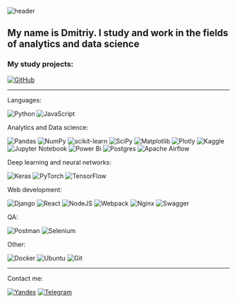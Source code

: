 ![header](https://capsule-render.vercel.app/api?type=waving&color=gradient&height=256&section=header&text=Hello%20World!&fontSize=75&animation=fadeIn&fontAlignY=38&desc=Welcome%20to%20my%20GitHub%20profile!%20Here%20are%20my%20study%20and%20pet%20projects&descAlignY=51&descAlign=62)

## **My name is Dmitriy. I study and work in the fields of analytics and data science**
### My study projects:
[![GitHub](https://img.shields.io/badge/github-%23121011.svg?style=for-the-badge&logo=github&logoColor=white)](https://github.com/DmAlKr76/my_roadmap)
************************

Languages:

![Python](https://img.shields.io/badge/python-3670A0?style=for-the-badge&logo=python&logoColor=ffdd54)
![JavaScript](https://img.shields.io/badge/javascript-%23323330.svg?style=for-the-badge&logo=javascript&logoColor=%23F7DF1E)

Analytics and Data science:

![Pandas](https://img.shields.io/badge/pandas-%23150458.svg?style=for-the-badge&logo=pandas&logoColor=white)
![NumPy](https://img.shields.io/badge/numpy-%23013243.svg?style=for-the-badge&logo=numpy&logoColor=white)
![scikit-learn](https://img.shields.io/badge/scikit--learn-%23F7931E.svg?style=for-the-badge&logo=scikit-learn&logoColor=white)
![SciPy](https://img.shields.io/badge/SciPy-%230C55A5.svg?style=for-the-badge&logo=scipy&logoColor=%white)
![Matplotlib](https://img.shields.io/badge/Matplotlib-%23ffffff.svg?style=for-the-badge&logo=Matplotlib&logoColor=black)
![Plotly](https://img.shields.io/badge/Plotly-%233F4F75.svg?style=for-the-badge&logo=plotly&logoColor=white)
![Kaggle](https://img.shields.io/badge/Kaggle-035a7d?style=for-the-badge&logo=kaggle&logoColor=white)
![Jupyter Notebook](https://img.shields.io/badge/jupyter-%23FA0F00.svg?style=for-the-badge&logo=jupyter&logoColor=white)
![Power Bi](https://img.shields.io/badge/power_bi-F2C811?style=for-the-badge&logo=powerbi&logoColor=black)
![Postgres](https://img.shields.io/badge/postgres-%23316192.svg?style=for-the-badge&logo=postgresql&logoColor=white)
![Apache Airflow](https://img.shields.io/badge/Apache%20Airflow-017CEE?style=for-the-badge&logo=Apache%20Airflow&logoColor=white)


Deep learning and neural networks:

![Keras](https://img.shields.io/badge/Keras-%23D00000.svg?style=for-the-badge&logo=Keras&logoColor=white)
![PyTorch](https://img.shields.io/badge/PyTorch-%23EE4C2C.svg?style=for-the-badge&logo=PyTorch&logoColor=white)
![TensorFlow](https://img.shields.io/badge/TensorFlow-%23FF6F00.svg?style=for-the-badge&logo=TensorFlow&logoColor=white)

Web development:

![Django](https://img.shields.io/badge/django-%23092E20.svg?style=for-the-badge&logo=django&logoColor=white)
![React](https://img.shields.io/badge/react-%2320232a.svg?style=for-the-badge&logo=react&logoColor=%2361DAFB)
![NodeJS](https://img.shields.io/badge/node.js-6DA55F?style=for-the-badge&logo=node.js&logoColor=white)
![Webpack](https://img.shields.io/badge/webpack-%238DD6F9.svg?style=for-the-badge&logo=webpack&logoColor=black)
![Nginx](https://img.shields.io/badge/nginx-%23009639.svg?style=for-the-badge&logo=nginx&logoColor=white)
![Swagger](https://img.shields.io/badge/-Swagger-%23Clojure?style=for-the-badge&logo=swagger&logoColor=white)

QA:

![Postman](https://img.shields.io/badge/Postman-FF6C37?style=for-the-badge&logo=postman&logoColor=white)
![Selenium](https://img.shields.io/badge/-selenium-%43B02A?style=for-the-badge&logo=selenium&logoColor=white)

Other:

![Docker](https://img.shields.io/badge/docker-%230db7ed.svg?style=for-the-badge&logo=docker&logoColor=white)
![Ubuntu](https://img.shields.io/badge/Ubuntu-E95420?style=for-the-badge&logo=ubuntu&logoColor=white)
![Git](https://img.shields.io/badge/git-%23F05033.svg?style=for-the-badge&logo=git&logoColor=white)

******************
Contact me:

[![Yandex](https://img.shields.io/badge/-glplgr2021@gmail.com-4285F4?style=flat-square&logo=Yandex&logoColor=FF3333)](mailto:glplgr2021@gmail.com) 
[![Telegram](https://img.shields.io/badge/Telegram-blue?style=flat-square&logo=Telegram)](https://t.me/albertovich7)